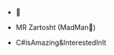 - 👋 


- MR Zartosht (MadMan👿)



- C#isAmazing&InterestedInIt

<!---
Cyborg-z/Cyborg-z is a ✨ special ✨ repository because its `README.md` (this file) appears on your GitHub profile.
You can click the Preview link to take a look at your changes.
--->
